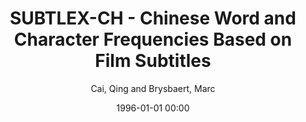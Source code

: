 ---
layout: post
title: SUBTLEX-CH - Chinese Word and Character Frequencies Based on Film Subtitles

date: 1996-01-01 00:00
author: Cai, Qing and Brysbaert, Marc
journal: PLOS ONE

link: https://doi.org/10.1371/journal.pone.0010729

year: 2010
---